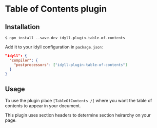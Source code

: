 
# Table of Contents plugin


## Installation

```
$ npm install --save-dev idyll-plugin-table-of-contents
```

Add it to your idyll configuration in `package.json`:

```json
"idyll": {
  "compiler": {
    "postprocessors": ["idyll-plugin-table-of-contents"]
  }
}
```



## Usage

To use the plugin place `[TableOfContents /]` where you want the table of contents to appear in your document. 

This plugin uses section headers to determine section heirarchy on your page.
